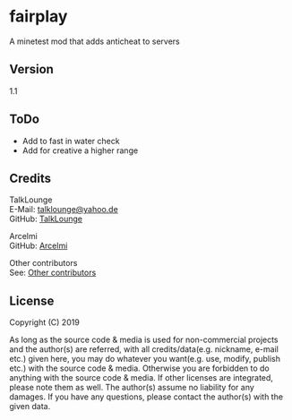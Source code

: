 # fairplay
A minetest mod that adds anticheat to servers

## Version
1.1

## ToDo
* Add to fast in water check
* Add for creative a higher range

## Credits
TalkLounge  
E-Mail: talklounge@yahoo.de  
GitHub: [TalkLounge](https://github.com/TalkLounge/ "TalkLounge")

Arcelmi  
GitHub: [Arcelmi](https://github.com/Arcelmi/ "Arcelmi")

Other contributors  
See: [Other contributors](https://github.com/TalkLounge/fairplay/graphs/contributors "Other contributors")

## License
Copyright (C) 2019

As long as the source code & media is used for non-commercial projects and the author(s) are referred, with all credits/data(e.g. nickname, e-mail etc.) given here, you may do whatever you want(e.g. use, modify, publish etc.) with the source code & media.
Otherwise you are forbidden to do anything with the source code & media.
If other licenses are integrated, please note them as well.
The author(s) assume no liability for any damages.
If you have any questions, please contact the author(s) with the given data.
